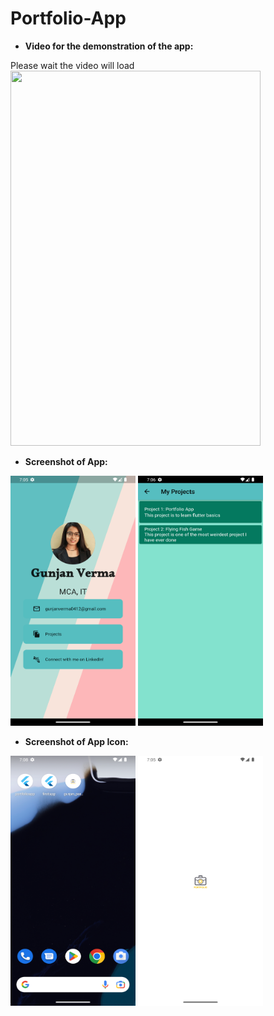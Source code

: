 # Portfolio-App

* **Video for the demonstration of the app:**

Please wait the video will load
<img src="./Demo/demo_video.gif" width="400" height="600" />


* **Screenshot of App:**


<img src="./Demo/app_1.png" width="200" height="400" />


<img src="./Demo/app_2.png" width="200" height="400" />


* **Screenshot of App Icon:**


<img src="./Demo/appicon_1.png" width="200" height="400" />


<img src="./Demo/appicon_2.png" width="200" height="400" />


